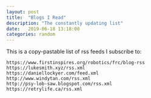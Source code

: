 ```yaml
---
layout: post
title:  "Blogs I Read"
description: "The constantly updating list"
date:   2019-06-18 13:18:00
categories: random
---
```


This is a copy-pastable list of rss feeds I subscribe to:

```
https://www.firstinspires.org/robotics/frc/blog-rss
https://lukesmith.xyz/rss.xml
https://daniellockyer.com/feed.xml
http://www.windytan.com/rss.xml
http://psy-lob-saw.blogspot.com/rss.xml
https://retrylife.ca/rss.xml
```